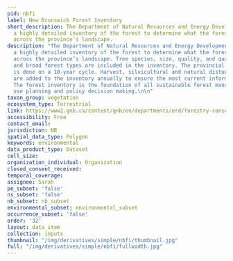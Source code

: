 ```yaml
---
pid: nbfi
label: New Brunswick Forest Inventory
short_description: The Department of Natural Resources and Energy Development completes
  a highly detailed inventory of the forest to determine what the forest looks like
  across the province’s landscape.
description: "The Department of Natural Resources and Energy Development completes
  a highly detailed inventory of the forest to determine what the forest looks like
  across the province’s landscape. Tree species, size, quality, and quantity (volume);
  and broad forest types are included in the inventory. The provincial forest inventory
  is done on a 10-year cycle. Harvest, silvicultural and natural disturbance updates
  are added to the inventory annually to ensure the most current information is available.
  The forest inventory is the foundation of all sustainable forest management, land
  use planning and policy decision making.\n\n"
taxon_group: vegetation
ecosystem_type: Terrestrial
link: https://www2.gnb.ca/content/gnb/en/departments/erd/forestry-conservation/content/inventory.html
accessibility: Free
contact_email: 
jurisdiction: NB
spatial_data_type: Polygon
keywords: environmental
data_product_type: Dataset
cell_size: 
organization_individual: Organization
closed_consent_received: 
temporal_coverage: 
assignee: Sarah
pe_subset: 'false'
ns_subset: 'false'
nb_subset: nb_subset
environmental_subset: environmental_subset
occurrence_subset: 'false'
order: '32'
layout: data_item
collection: inputs
thumbnail: "/img/derivatives/simple/nbfi/thumbnail.jpg"
full: "/img/derivatives/simple/nbfi/fullwidth.jpg"
---
```

